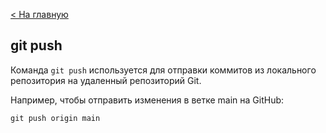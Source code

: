 [< На главную ](./readme.md)

## git push

Команда `git push` используется для отправки коммитов из локального репозитория на удаленный репозиторий Git.

Например, чтобы отправить изменения в ветке main на GitHub:

```
git push origin main
```